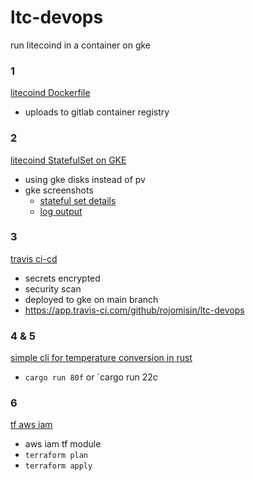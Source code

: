 # ltc-devops

run litecoind in a container on gke


### 1
[litecoind Dockerfile](Dockerfile)
- uploads to gitlab container registry

### 2
[litecoind StatefulSet on GKE](ss-ltc-devops.yaml)
- using gke disks instead of pv
- gke screenshots
  - [stateful set details](img/gke1.png)
  - [log output](img/gke2.png)

### 3
[travis ci-cd ](.travis.yml)
- secrets encrypted
- security scan
- deployed to gke on main branch
- <https://app.travis-ci.com/github/rojomisin/ltc-devops>

### 4 & 5
[simple cli for temperature conversion in rust](rust-temp-conv)
- `cargo run 80f` or `cargo run 22c

### 6
[tf aws iam](tf-iam)
- aws iam tf module
- `terraform plan`
- `terraform apply`